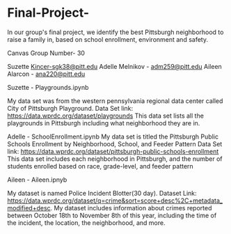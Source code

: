 # Final-Project-

In our group's final project, we identify the best Pittsburgh neighborhood to raise a family in, based on school enrollment, environment and safety.

Canvas Group Number- 30

Suzette Kincer-sgk38@pitt.edu 
Adelle Melnikov - adm259@pitt.edu
Aileen Alarcon - ana220@pitt.edu

Suzette - Playgrounds.ipynb

My data set was from the western pennsylvania regional data center called City of Pittsburgh Playground. 
Data Set link: https://data.wprdc.org/dataset/playgrounds
This data set lists all the playgrounds in Pittsburgh including what neighborhood they are in. 


Adelle - SchoolEnrollment.ipynb
My data set is titled the Pittsburgh Public Schools Enrollment by Neighborhood, School, and Feeder Pattern
Data Set link: https://data.wprdc.org/dataset/pittsburgh-public-schools-enrollment
This data set includes each neighborhood in Pittsburgh, and the number of students enrolled based on race, grade-level, and feeder pattern

Aileen - Aileen.ipnyb

My dataset is named Police Incident Blotter(30 day). Dataset Link: https://data.wprdc.org/dataset/q=crime&sort=score+desc%2C+metadata_modified+desc. My dataset includes information about crimes reported between October 18th to November 8th of this year, including the time of the incident, the location, the neighborhood, and more. 


